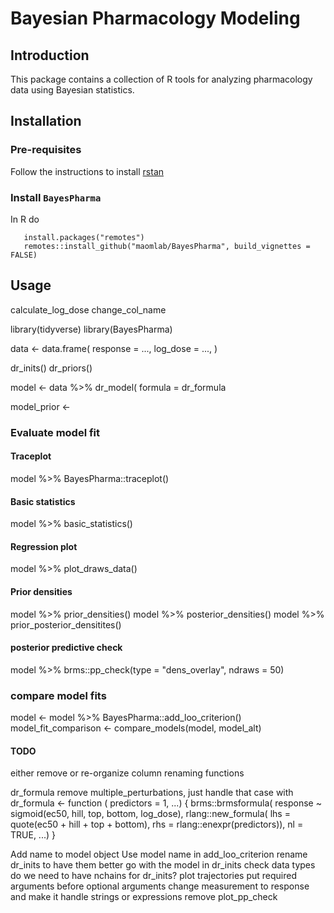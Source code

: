 # Bayesian Pharmacology Modeling

Introduction
------------
This package contains a collection of R tools for analyzing pharmacology data using Bayesian statistics.


Installation
------------

### Pre-requisites
Follow the instructions to install [rstan](https://github.com/stan-dev/rstan/wiki/RStan-Getting-Started)

### Install `BayesPharma`
In R do
```{r}
   install.packages("remotes")
   remotes::install_github("maomlab/BayesPharma", build_vignettes = FALSE)
```

Usage
-----
calculate_log_dose 
change_col_name


library(tidyverse)
library(BayesPharma)

data <- data.frame(
  response = ...,
  log_dose = ...,
  <predictor columns>)


dr_inits()
dr_priors()

model <- data %>%
  dr_model(
    formula = dr_formula

model_prior <- 

### Evaluate model fit

#### Traceplot
model %>% BayesPharma::traceplot()

#### Basic statistics
model %>% basic_statistics()

#### Regression plot
model %>% plot_draws_data()

#### Prior densities
model %>% prior_densities()
model %>% posterior_densities()
model %>% prior_posterior_densitites()

#### posterior predictive check
model %>% brms::pp_check(type = "dens_overlay", ndraws = 50)



### compare model fits
model <- model %>% BayesPharma::add_loo_criterion()
model_fit_comparison <- compare_models(model, model_alt)




#### TODO
either remove or re-organize column renaming functions

dr_formula
remove multiple_perturbations, just handle that case with
dr_formula <- function (
  predictors = 1,
  ...) {
  brms::brmsformula(
    response ~ sigmoid(ec50, hill, top, bottom, log_dose),
    rlang::new_formula(
      lhs = quote(ec50 + hill + top + bottom),
      rhs = rlang::enexpr(predictors)),
    nl = TRUE,
    ...)
}

  

Add name to model object
Use model name in add_loo_criterion
rename dr_inits to have them better go with the model
in dr_inits check data types
do we need to have nchains for dr_inits?
plot trajectories
   put required arguments before optional arguments
   change measurement to response and make it handle strings or expressions
remove plot_pp_check


